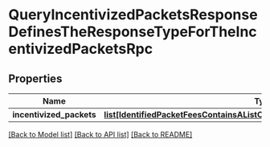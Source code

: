 # QueryIncentivizedPacketsResponseDefinesTheResponseTypeForTheIncentivizedPacketsRpc

## Properties
Name | Type | Description | Notes
------------ | ------------- | ------------- | -------------
**incentivized_packets** | [**list[IdentifiedPacketFeesContainsAListOfTypePacketFeeAndAssociatedPacketId]**](IdentifiedPacketFeesContainsAListOfTypePacketFeeAndAssociatedPacketId.md) |  | [optional] 

[[Back to Model list]](../README.md#documentation-for-models) [[Back to API list]](../README.md#documentation-for-api-endpoints) [[Back to README]](../README.md)

